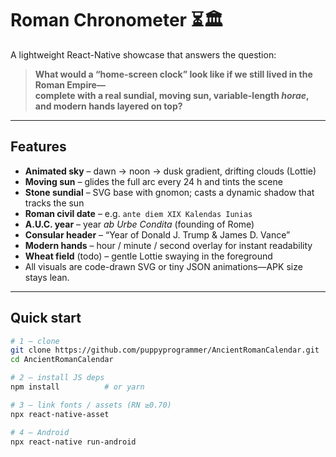 # Roman Chronometer ⏳🏛️

A lightweight React-Native showcase that answers the question:

> **What would a “home-screen clock” look like if we still lived in the Roman Empire—  
> complete with a real sundial, moving sun, variable-length *horae*, and modern hands layered on top?**

---

##  Features

* **Animated sky** – dawn → noon → dusk gradient, drifting clouds (Lottie)
* **Moving sun** – glides the full arc every 24 h and tints the scene
* **Stone sundial** – SVG base with gnomon; casts a dynamic shadow that tracks the sun
* **Roman civil date** – e.g. `ante diem XIX Kalendas Iunias`
* **A.U.C. year** – year _ab Urbe Condita_ (founding of Rome)
* **Consular header** – “Year of Donald J. Trump & James D. Vance”
* **Modern hands** – hour / minute / second overlay for instant readability
* **Wheat field** (todo) – gentle Lottie swaying in the foreground
* All visuals are code-drawn SVG or tiny JSON animations—APK size stays lean.

---

##  Quick start

```bash
# 1 – clone
git clone https://github.com/puppyprogrammer/AncientRomanCalendar.git
cd AncientRomanCalendar

# 2 – install JS deps
npm install          # or yarn

# 3 – link fonts / assets (RN ≥0.70)
npx react-native-asset

# 4 – Android
npx react-native run-android
